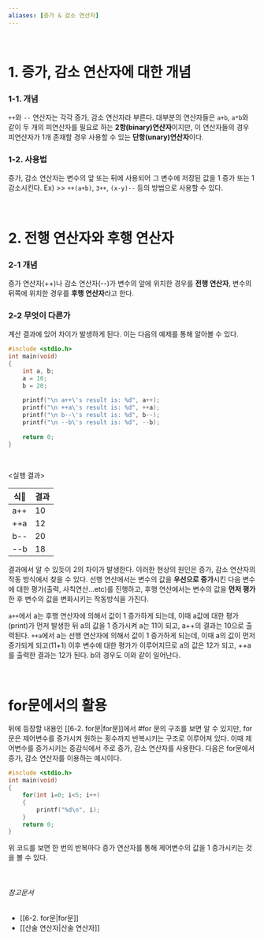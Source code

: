 ```yaml
---
aliases: [증가 & 감소 연산자]
---
```


<br>

# 1. 증가, 감소 연산자에 대한 개념

### 1-1. 개념

`++`와 `--` 연산자는 각각 증가, 감소 연산자라 부른다. 대부분의 연산자들은 `a+b`, `a*b`와 같이 
두 개의 피연산자를 필요로 하는 **2항(binary)연산자**이지만, 이 연산자들의 경우 피연산자가 1개 존재할 
경우 사용할 수 있는 **단항(unary)연산자**이다.

### 1-2. 사용법
증가, 감소 연산자는 변수의 앞 또는 뒤에 사용되어 그 변수에 저장된 값을 1 증가 또는 1 감소시킨다.
Ex) >> `++(a+b)`, `3++`, `(x-y)--` 등의 방법으로 사용할 수 있다.

<br>

# 2. 전행 연산자와 후행 연산자

### 2-1 개념

증가 연산자(++)나 감소 연산자(--)가 변수의 앞에 위치한 경우를 **전행 연산자**,  변수의 뒤쪽에 
위치한 경우를 **후행 연산자**라고 한다.


### 2-2 무엇이 다른가

계산 결과에 있어 차이가 발생하게 된다. 이는 다음의 예제를 통해 알아볼 수 있다.

```C
#include <stdio.h>
int main(void)
{
	int a, b;
	a = 10;
	b = 20;
	
	printf("\n a++\'s result is: %d", a++);
	printf("\n ++a\'s result is: %d", ++a);
	printf("\n b--\'s result is: %d", b--);
	printf("\n --b\'s result is: %d", --b);
	
	return 0;
}
```

<br>

<실행 결과>

|식|결과|  
|-----|-----|
|a++|10|  
|++a|12|
|b--|20|
|--b|18|

결과에서 알 수 있듯이 2의 차이가 발생한다. 이러한 현상의 원인은 증가, 감소 연산자의 작동 방식에서
찾을 수 있다. 
선행 연산에서는 변수의 값을 **우선으로 증가**시킨 다음 변수에 대한 평가(출력, 사칙연산...etc)를 진행하고,
후행 연산에서는 변수의 값을 **먼저 평가**한 후 변수의 값을 변화시키는 작동방식을 가진다.

`a++`에서 a는 후행 연산자에 의해서 값이 1 증가하게 되는데, 이때 a값에 대한 평가(print)가
먼저 발생한 뒤 a의 값을 1 증가시켜 a는 11이 되고, a++의 결과는 10으로 출력된다.
`++a`에서 a는 선행 연산자에 의해서 값이 1 증가하게 되는데, 이때 a의 값이 먼저 증가되게 되고(11+1)
이후 변수에 대한 평가가 이루어지므로 a의 값은 12가 되고, ++a를 출력한 결과는 12가 된다.
b의 경우도 이와 같이 일어난다.

<br>

# for문에서의 활용

뒤에 등장할 내용인 [[6-2. for문|for문]]에서 #for 문의 구조를 보면 알 수 있지만, for문은 제어변수를 증가시켜 원하는 횟수까지 반복시키는 구조로 이루어져 있다. 이때 제어변수를 증가시키는 증감식에서 주로 
증가, 감소 연산자를 사용한다. 
다음은 for문에서 증가, 감소 연산자를 이용하는 예시이다.

```C
#include <stdio.h>
int main(void)
{
	for(int i=0; i<5; i++)
	{
		printf("%d\n", i);
	}
	return 0;
}
```

위 코드를 보면 한 번의 반복마다 증가 연산자를 통해 제어변수의 값을 1 증가시키는 것을 볼 수 있다.


<br>

###### 참고문서
- [[6-2. for문|for문]]
- [[산술 연산자|산술 연산자]]
